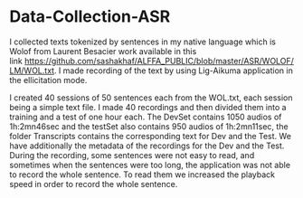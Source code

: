 # Data-Collection-ASR

  I collected texts tokenized by sentences in my native language which is Wolof from Laurent Besacier work available in this      link https://github.com/sashakhaf/ALFFA_PUBLIC/blob/master/ASR/WOLOF/LM/WOL.txt. I made recording of the text by using Lig-Aikuma application in the ellicitation   mode.

  I created 40 sessions of 50 sentences each from the WOL.txt, each session being a simple text file. I made 40 recordings and then divided them into a training and a test of one hour each. The DevSet contains 1050 audios of 1h:2mn46sec and the testSet also contains 950 audios of 1h:2mn11sec, the folder Transcripts contains the corresponding text for Dev and the Test. We have additionally the metadata of the recordings for the Dev and the Test.
During the recording, some sentences were not easy to read, and sometimes when the sentences were too long, the application was not able to record the whole sentence. To read them we increased the playback speed in order to record the whole sentence.
